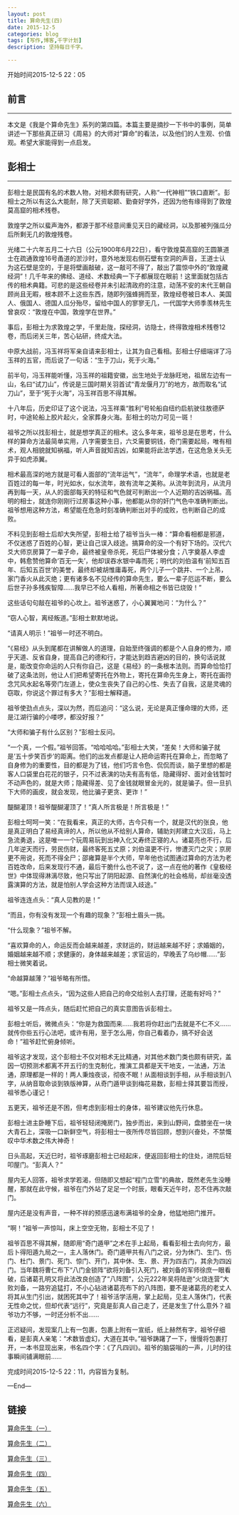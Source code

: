 ```yaml
---
layout: post
title: 算命先生(四)
date: 2015-12-5
categories: blog
tags: [写作,博客,千字计划]
description: 坚持每日千字。

---
```

开始时间2015-12-5 22：05
## 前言
***
本文是《我是个算命先生》系列的第四篇。本篇主要是摘抄一下书中的事例，简单讲述一下那些真正研习《周易》的大师对“算命”的看法，以及他们的人生观、价值观。希望大家能得到一点启发。
## 彭相士
***
彭相士是民国有名的术数人物，对相术颇有研究，人称“一代神相”“铁口直断”。彭相士之所以有这么大能耐，除了天资聪颖、勤奋好学外，还因为他有缘得到了敦煌莫高窟的相术残卷。

敦煌学之所以蜚声海外，都源于那不经意间重见天日的藏经洞，以及那被列强瓜分后所剩无几的敦煌残卷。

光绪二十六年五月二十六日（公元1900年6月22日），看守敦煌莫高窟的王圆篆道士在疏通敦煌16号甬道的淤沙时，意外地发现右侧石壁有空洞的声音，王道士认为这石壁是空的，于是将壁画敲破，这一敲可不得了，敲出了震惊中外的“敦煌藏经洞”！几千年来的佛经、道经、术数经典一下子都展现在眼前！这里面就包括古传的相术典籍。可悲的是这些经卷并未引起清政府的注意，动荡不安的末代王朝自顾尚且无暇，根本顾不上这些东西，随即列强蜂拥而至，敦煌经卷被日本人、美国人、俄国人、德国人瓜分殆尽，留给中国人的寥寥无几，一代国学大师季羡林先生曾哀叹：“敦煌在中国，敦煌学在世界。”

事后，彭相士为求敦煌之学，千里赴陇，探经洞，访隐士，终得敦煌相术残卷12卷，而后闭关三年，苦心钻研，终成大法。

中原大战前，冯玉祥将军亲自请来彭相士，让其为自己看相。彭相士仔细端详了冯玉祥的五官，而后说了一句话：“生于刀山，死于火海。”

前半句，冯玉祥能听懂，冯玉祥的祖籍安徽，出生地处于龙脉旺地，祖居左边有一山，名曰“试刀山”，传说是三国时期关羽首试“青龙偃月刀”的地方，故而取名“试刀山”，至于“死于火海”，冯玉祥百思不得其解。

十八年后，历史印证了这个说法，冯玉祥乘“胜利”号轮船自纽约启航驶往敖德萨时，中途轮船上胶片起火，全家葬身火海。彭相士的功力可见一斑！

祖爷之所以找彭相士，就是想学真正的相术。这么多年来，祖爷总是在思考，什么样的算命方法最简单实用，八字需要生日，六爻需要铜钱，奇门需要起局，唯有相术，观人相貌就知祸福，听人声音就知吉凶，如果能将此法学透，在这危急关头无异于如虎添翼。

相术最高深的地方就是可看人面部的“流年运气”，“流年”，命理学术语，也就是老百姓过的每一年，时光如水，似水流年，故有流年之美称。从流年到流月，从流月再到每一天，从人的面部每天的特征和气色就可判断出一个人近期的吉凶祸福。高明的相士，就连你刚刚行过房事这种小事，他都能从你的奸门气色中准确判断出。祖爷想用这种方法，希望能在危急时刻准确判断出对手的成败，也判断自己的成败。

不料见到彭相士后却大失所望，彭相士给了祖爷当头一棒：“算命看相都是邪道，不仅迷惑了百姓的心智，更让自己误入歧途。搞算命的没一个有好下场的。汉代六爻大师京房算了一辈子命，最终被皇帝杀死，死后尸体被分食；八字奠基人李虚中，韩愈赞他算命‘百无一失’，他却误吞水银中毒而死；明代的刘伯温有‘前知五百年、后知五百世’的美誉，最终却被胡惟庸毒死，两个儿子一个跳井、一个上吊，家门香火从此灭绝；更有诸多名不见经传的算命先生，要么一辈子厄运不断，要么后世子孙多残疾智障……我早已不给人看相，所著命相之书皆已烧毁！”

这些话句句敲在祖爷的心坎上。祖爷迷惑了，小心翼翼地问：“为什么？”

“窃人心智，离经叛道。”彭相士默默地说。

“请真人明示！”祖爷一时还不明白。

“《易经》从头到尾都在讲解做人的道理，自始至终强调的都是个人自身的修为，顺乎天道、反省自身，提高自己的德和行，才能达到趋吉避凶的目的，换句话说就是，能改变你命运的人只有你自己，这是《易经》的一条根本法则。而算命恰恰打破了这条法则，他让人们把希望寄托在外物上，寄托在算命先生身上，寄托在画符念咒风水起名等旁门左道上，使众生丧失了自己的心性、失去了自我，这是灵魂的窃取，你说这个罪过有多大？”彭相士解释道。

祖爷使劲点点头，深以为然，而后追问：“这么说，无论是真正懂命理的大师，还是江湖行骗的小喽啰，都没好报？”

“大师和骗子有什么区别？”彭相士反问。

“一个真，一个假。”祖爷回答。“哈哈哈哈。”彭相士大笑，“差矣！大师和骗子就是‘五十步笑百步’的距离。他们的出发点都是让人把命运寄托在算命上，而忽略了自身修为的重要性，目的都是为了钱，他们巧言令色、侃侃而谈，脑子里想的都是客人口袋里白花花的银子，只不过表演的功夫有高有低，隐藏得好、面对金钱暂时不动声色的，就是大师；隐藏得差、见了金钱就眼冒金光的，就是骗子。但一旦扒下大师的画皮，就会发现，他比骗子更贪、更诈！”

醍醐灌顶！祖爷醍醐灌顶了！“真人所言极是！所言极是！”

彭相士呵呵一笑：“在我看来，真正的大师，古今只有一个，就是汉代的张良，他是真正明白了易经真谛的人，所以他从不给别人算命，辅助刘邦建立大汉后，马上急流勇退，这是唯一一个玩周易玩到出神入化又寿终正寝的人。诸葛亮也不行，后几年逆天而行，劳民伤财，最终客死五丈原；刘伯温更不行，惨遭灭门之灾；京房更不用说，死而不得全尸；邵雍算是半个大师，早年他也试图通过算命的方法为老百姓改命，后来发现行不通，最后干脆什么也不说了，这一点在他的著作《皇极经世》中体现得淋漓尽致，他只写出了阴阳起源、自然演化的社会格局，却丝毫没透露演算的方法，就是怕别人学会这种方法而误入歧途。”

祖爷连连点头：“真人见教的是！”

“而且，你有没有发现一个有趣的现象？”彭相士眉头一挑。

“什么现象？”祖爷不解。

“喜欢算命的人，命运反而会越来越差，求财运的，财运越来越不好；求婚姻的，婚姻越来越不顺；求健康的，身体越来越差；求官运的，早晚丢了乌纱帽……”彭相士微笑着说。

“命越算越薄？”祖爷略有所悟。

“嗯。”彭相士点点头，“因为这些人把自己的命交给别人去打理，还能有好吗？”

祖爷又是一阵点头，随后赶忙把自己的真实意图告诉彭相士。

彭相士听后，微微点头：“你是为救国而来……我若将你赶出门去就是不仁不义……就传你些五行心法吧，或许有用，至于怎么用，你自己看着办，搞不好会送命！”祖爷赶忙俯身倾听。

祖爷这才发现，这个彭相士不仅对相术无比精通，对其他术数门类也颇有研究，盖因一切预测术都离不开五行的生克制化，推演工具都是天干地支，一法通，万法通，原理都是一样的！两人秉烛夜谈，彻夜不眠！从面相谈到手相，从手相谈到八字，从纳音取命谈到铁版神算，从奇门遁甲谈到梅花易数，彭相士择其要旨而授，祖爷悉心谨记！

五更天，祖爷还是不困，但考虑到彭相士的身体，祖爷建议他先行休息。

彭相士进主卧睡下后，祖爷轻轻闭掩房门，独步而出，来到山野间，盘膝坐在一块大青石上，深吸一口新鲜空气，将彭相士一夜所传尽皆回顾，想到兴奋处，不禁慨叹中华术数之伟大神奇！

日头高起，天近巳时，祖爷琢磨彭相士已经起床，便返回彭相士的住处，进院后轻叩屋门。“彭真人？”

屋内无人回答，祖爷求学若渴，但随即又想起“程门立雪”的典故，既然老先生没睡醒，那就在此守候，祖爷在门外站了足足一个时辰，眼看天近午时，忍不住再次敲门。

屋内还是没有声音，一种不祥的预感迅速布满祖爷的全身，他猛地把门推开。

“啊！”祖爷一声惊叫，床上空空无物，彭相士不见了！

祖爷百思不得其解，随即用“奇门遁甲”之术在手上起局，看看彭相士去向何方，最后卜得阳遁九局之一，主人落休门。奇门遁甲共有八门之说，分为休门、生门、伤门、杜门、景门、死门、惊门、开门，其中休、生、景、开为四吉门，其余为四凶门。当年魏将曹仁布下“八门金锁阵”欲将刘备引入死门，被刘备的军师徐庶一眼看破，后诸葛孔明又将此法改良创造了“八阵图”，公元222年吴将陆逊“火烧连营”大败刘备，一路穷追猛打，不小心钻进诸葛亮布下的八阵图，要不是诸葛亮的老丈人将其从生门引出，就困死其中了！祖爷活学活用，掌上起局，见主人落休门，代表无性命之忧，但却代表“远行”，究竟是彭真人自己走了，还是发生了什么意外？祖爷功力不够，一时还分析不出……

正迟疑间，发现案几上有一包裹，包裹上附有一宣纸，纸上赫然有字，祖爷仔细看，是彭真人亲笔：“术数皆虚幻，大道在其中。”祖爷踌躇了一下，慢慢将包裹打开，一本书显现出来，书名四个字：《了凡四训》。祖爷的脑袋嗡的一声，儿时的往事瞬间铺满眼前……完成时间2015-12-5 22：11，内容皆为复制。

—End—




## 链接

[算命先生（一）](http://showhilllee.github.io/blog/2015/12/03/the-fortune-teller/)

[算命先生（二）](http://showhilllee.github.io/blog/2015/12/03/the-fortune-teller2/)

[算命先生（三）](http://showhilllee.github.io/blog/2015/12/04/the-fortune-teller3/)

[算命先生（四）](http://showhilllee.github.io/blog/2015/12/05/the-fortune-teller4/)

[算命先生（五）](http://showhilllee.github.io/blog/2015/12/06/the-fortune-teller5/)

[算命先生（六）](http://showhilllee.github.io/blog/2015/12/07/the-fortune-teller6/)


